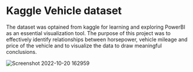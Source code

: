 # Kaggle Vehicle dataset

The dataset was optained from kaggle for learning and exploring PowerBI as an essential visualization tool. The purpose of this project was to effectively identify relationships between horsepower, vehicle mileage and price of the vehicle and to visualize the data to draw meaningful conclusions. 

![Screenshot 2022-10-20 162959](https://user-images.githubusercontent.com/114509328/197052000-740e8934-a2b9-4666-986b-c76e53cd3792.jpg)
